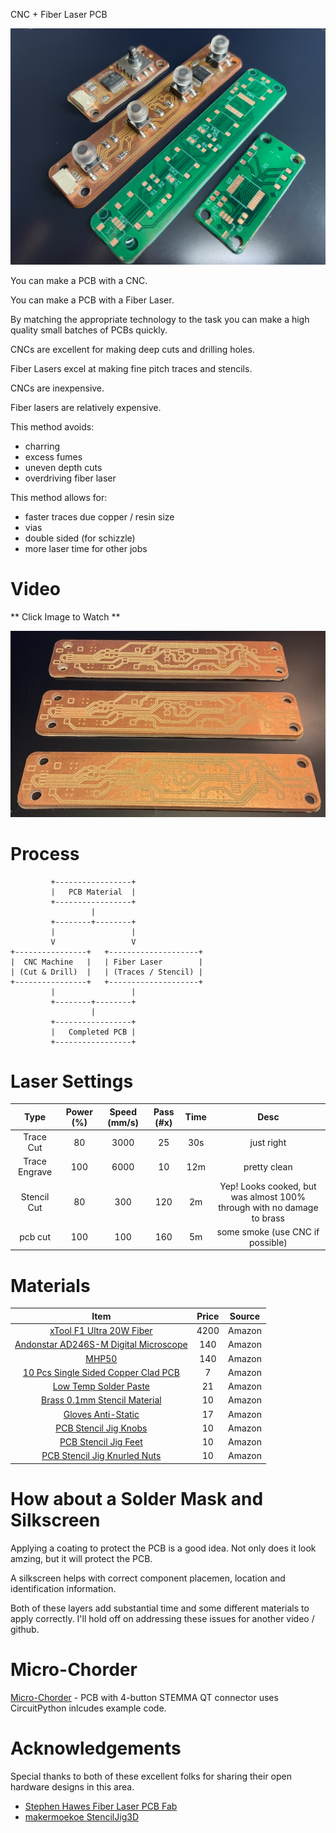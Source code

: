 
CNC + Fiber Laser PCB 

![Screenshot](pics/soldered-mask.jpeg)

You can make a PCB with a CNC.

You can make a PCB with a Fiber Laser.

By matching the appropriate technology to the task you can make a high quality small batches of PCBs quickly.

CNCs are excellent for making deep cuts and drilling holes.

Fiber Lasers excel at making fine pitch traces and stencils.

CNCs are inexpensive. 

Fiber lasers are relatively expensive.

This method avoids:
* charring
* excess fumes
* uneven depth cuts
* overdriving fiber laser

This method allows for:
* faster traces due copper / resin size
* vias
* double sided (for schizzle)
* more laser time for other jobs

Video
===
** Click Image to Watch **

[![Watch the video](pics/engraved.jpeg)](https://youtu.be/XcUxZo-ayEY?si=XhbG2Iq7S0toqrBo)


Process
===

```
         +-----------------+
         |   PCB Material  |
         +-----------------+
                  |
         +--------+--------+
         |                 |
         V                 V
+----------------+   +--------------------+
|  CNC Machine   |   | Fiber Laser        |
| (Cut & Drill)  |   | (Traces / Stencil) |
+----------------+   +--------------------+
         |                 |
         +--------+--------+
                  |
         +-----------------+
         |   Completed PCB |
         +-----------------+
```

Laser Settings
===
|      Type       | Power (%) | Speed (mm/s) | Pass (#x) | Time | Desc                                                                 |
|:---------------:|:---------:|:------------:|:---------:|:----:|:--------------------------------------------------------------------:|
| Trace Cut       | 80        | 3000         | 25        | 30s  | just right                                                         |
| Trace Engrave   | 100       | 6000         | 10        | 12m  | pretty clean                                                       |
| Stencil Cut     | 80        | 300          | 120       | 2m   | Yep! Looks cooked, but was almost 100% through with no damage to brass |
| pcb cut         | 100       | 100          | 160       | 5m   | some smoke (use CNC if possible)                                   |



Materials
===

|                 Item                                    | Price | Source |
|:-------------------------------------------------------:|:-----:|:------:|
| [xTool F1 Ultra 20W Fiber](https://amzn.to/41h2cZH)      | 4200  | Amazon |
| [Andonstar AD246S-M Digital Microscope](https://amzn.to/41iweML) | 140  | Amazon |
| [MHP50](https://amzn.to/4gItVXV)                         | 140   | Amazon |
| [10 Pcs Single Sided Copper Clad PCB](https://amzn.to/4jXkF4V) | 7     | Amazon |
| [Low Temp Solder Paste](https://amzn.to/42WLXSY)         | 21    | Amazon |
| [Brass 0.1mm Stencil Material](https://amzn.to/42XMIes)  | 10    | Amazon |
| [Gloves Anti-Static](https://amzn.to/3X36cKU)            | 17     | Amazon |
| [PCB Stencil Jig Knobs](https://amzn.to/42TYsPh)         | 10    | Amazon |
| [PCB Stencil Jig Feet](https://amzn.to/4i0Jrzc)           | 10    | Amazon |
| [PCB Stencil Jig Knurled Nuts](https://amzn.to/3X5jerg)    | 10    | Amazon |

How about a Solder Mask and Silkscreen
===
Applying a coating to protect the PCB is a good idea. Not only does it look amzing, but it will protect the PCB. 

A silkscreen helps with correct component placemen, location and identification information. 

Both of these layers add substantial time and some different materials to apply correctly. I'll hold off on 
addressing these issues for another video / github.

Micro-Chorder
===

[Micro-Chorder](https://github.com/mikeysklar/micro-chorder) - PCB with 4-button STEMMA QT connector uses CircuitPython inlcudes example code.

Acknowledgements
===
Special thanks to both of these excellent folks for sharing their open hardware designs in this area.

* [Stephen Hawes Fiber Laser PCB Fab](https://github.com/sphawes/fiber-laser-pcb-fab)
* [makermoekoe StencilJig3D](https://github.com/makermoekoe/StencilJig3D/tree/main)


